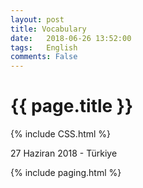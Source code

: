 ```yaml
---
layout: post
title: Vocabulary
date:   2018-06-26 13:52:00
tags:   English
comments: False
---
```


{{ page.title }}
================
{% include CSS.html %}
<p class="meta">27 Haziran 2018 - Türkiye</p>

{% include paging.html %}
~~~
~~~
